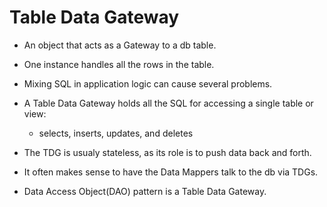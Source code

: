 # Table Data Gateway

- An object that acts as a Gateway to a db table.
- One instance handles all the rows in the table.

- Mixing SQL in application logic can cause several problems.

- A Table Data Gateway holds all the SQL for accessing a single table or view:
  - selects, inserts, updates, and deletes

- The TDG is usualy stateless, as its role is to push data back and forth.

- It often makes sense to have the Data Mappers talk to the db via TDGs.

- Data Access Object(DAO) pattern is a Table Data Gateway.
